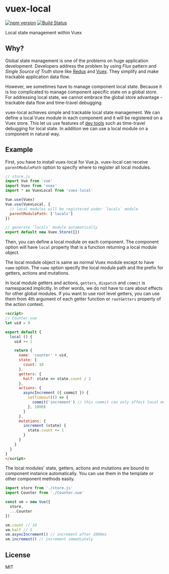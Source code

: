 # vuex-local

[![npm version](https://badge.fury.io/js/vuex-local.svg)](https://badge.fury.io/js/vuex-local)
[![Build Status](https://travis-ci.org/ktsn/vuex-local.svg?branch=master)](https://travis-ci.org/ktsn/vuex-local)

Local state management within Vuex

## Why?

Global state management is one of the problems on huge application development. Developers address the problem by using *Flux* pattern and *Single Source of Truth* store like [Redux](https://github.com/reactjs/redux) and [Vuex](https://github.com/vuejs/vuex). They simplify and make trackable application data flow.

However, we sometimes have to manage component local state. Because it is too complicated to manage component specific state on a global store. For addressing local state, we cannot embrace the global store advantage - trackable data flow and time-travel debugging.

vuex-local achieves simple and trackable local state management. We can define a local Vuex module in each component and it will be registered on a Vuex store. This let us use features of [dev tools](https://github.com/vuejs/vue-devtools) such as time-travel debugging for local state. In addition we can use a local module on a component in natural way.

## Example

First, you have to install vuex-local for Vue.js. vuex-local can receive `parentModulePath` option to specify where to register all local modules.

```js
// store.js
import Vue from 'vue'
import Vuex from 'vuex'
import * as VuexLocal from 'vuex-local'

Vue.use(Vuex)
Vue.use(VuexLocal, {
  // local modules will be registered under `locals` module
  parentModulePath: ['locals']
})

// generate `locals` module automatically
export default new Vuex.Store({})
```

Then, you can define a local module on each component. The component option will have `local` property that is a function returning a local module object.

The local module object is same as normal Vuex module except to have `name` option. The `name` option specify the local module path and the prefix for getters, actions and mutations.

In local module getters and actions, `getters`, `dispatch` and `commit` is namespaced implicitly. In other words, we do not have to care about effects for other global modules. If you want to use root level getters, you can use them from 4th argument of each getter function or `rootGetters` property of the action context.

```html
<script>
// Counter.vue
let uid = 0

export default {
  local () {
    uid += 1

    return {
      name: 'counter' + uid,
      state: {
        count: 10
      },
      getters: {
        half: state => state.count / 2
      },
      actions: {
        asyncIncrement ({ commit }) {
          setTimeout(() => {
            commit('increment') // this commit can only affect local mutation
          }, 1000)
        }
      },
      mutations: {
        increment (state) {
          state.count += 1
        }
      }
    }
  }
}
</script>
```

The local modules' state, getters, actions and mutations are bound to component instance automatically. You can use them in the template or other component methods easily.

```js
import store from './store.js'
import Counter from './Counter.vue'

const vm = new Vue({
  store,
  ...Counter
})

vm.count // 10
vm.half // 5
vm.asyncIncrement() // increment after 1000ms
vm.increment() // increment immediately
```

## License

MIT
